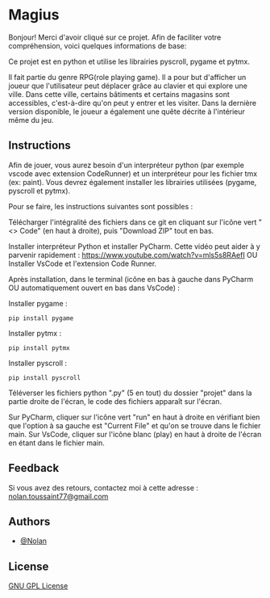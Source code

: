 # Magius

Bonjour!
Merci d'avoir cliqué sur ce projet. Afin de faciliter votre compréhension, voici quelques informations de base:

Ce projet est en python et utilise les librairies pyscroll, pygame et pytmx.

Il fait partie du genre RPG(role playing game). Il a pour but d'afficher un joueur que l'utilisateur peut déplacer grâce au clavier et qui explore une ville. Dans cette ville, certains bâtiments et certains magasins sont accessibles, c'est-à-dire qu'on peut y entrer et les visiter. Dans la dernière version disponible, le joueur a également une quête décrite à l'intérieur même du jeu.

## Instructions

Afin de jouer, vous aurez besoin d'un interpréteur python (par exemple vscode avec extension CodeRunner) et un interpréteur pour les fichier tmx (ex: paint). Vous devrez également installer les librairies utilisées (pygame, pyscroll et pytmx).

Pour se faire, les instructions suivantes sont possibles :

Télécharger l'intégralité des fichiers dans ce git en cliquant sur l'icône vert "<> Code" (en haut à droite), puis "Download ZIP" tout en bas.

Installer interpréteur Python et installer PyCharm.
Cette vidéo peut aider à y parvenir rapidement : https://www.youtube.com/watch?v=mls5s8RAefI
OU
Installer VsCode et l'extension Code Runner.

Après installation, dans le terminal (icône en bas à gauche dans PyCharm OU automatiquement ouvert en bas dans VsCode) :

Installer pygame : 

	pip install pygame

Installer pytmx : 

 	pip install pytmx

Installer pyscroll : 

	pip install pyscroll

Téléverser les fichiers python ".py" (5 en tout) du dossier "projet" dans la partie droite de l'écran, le code des fichiers apparaît sur l'écran.

Sur PyCharm, cliquer sur l'icône vert "run" en haut à droite en vérifiant bien que l'option à sa gauche est 
"Current File" et qu'on se trouve dans le fichier main.
Sur VsCode, cliquer sur l'icône blanc (play) en haut à droite de l'écran en étant dans le fichier main.

## Feedback

Si vous avez des retours, contactez moi à cette adresse : nolan.toussaint77@gmail.com

## Authors

- [@Nolan](https://github.com/Naturalhg)

## License

[GNU GPL License](LICENSE)
